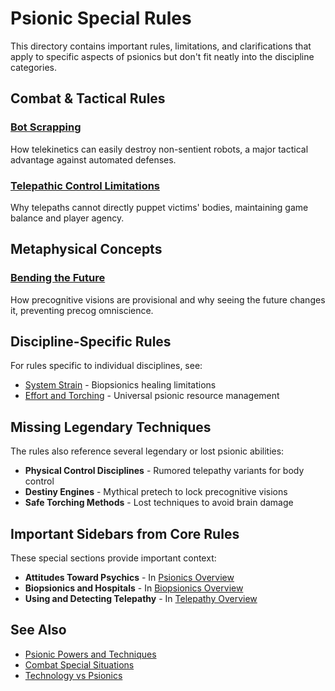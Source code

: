 # Psionic Special Rules

This directory contains important rules, limitations, and clarifications that apply to specific aspects of psionics but don't fit neatly into the discipline categories.

## Combat & Tactical Rules

### [Bot Scrapping](bot-scrapping.md)
How telekinetics can easily destroy non-sentient robots, a major tactical advantage against automated defenses.

### [Telepathic Control Limitations](telepathic-control-limitations.md)
Why telepaths cannot directly puppet victims' bodies, maintaining game balance and player agency.

## Metaphysical Concepts

### [Bending the Future](bending-the-future.md)
How precognitive visions are provisional and why seeing the future changes it, preventing precog omniscience.

## Discipline-Specific Rules

For rules specific to individual disciplines, see:
- [System Strain](../system-strain.md) - Biopsionics healing limitations
- [Effort and Torching](../effort-torching.md) - Universal psionic resource management

## Missing Legendary Techniques

The rules also reference several legendary or lost psionic abilities:
- **Physical Control Disciplines** - Rumored telepathy variants for body control
- **Destiny Engines** - Mythical pretech to lock precognitive visions
- **Safe Torching Methods** - Lost techniques to avoid brain damage

## Important Sidebars from Core Rules

These special sections provide important context:
- **Attitudes Toward Psychics** - In [Psionics Overview](../psionics-overview.md)
- **Biopsionics and Hospitals** - In [Biopsionics Overview](../disciplines/biopsionics/biopsionics-overview.md)
- **Using and Detecting Telepathy** - In [Telepathy Overview](../disciplines/telepathy/telepathy-overview.md)

## See Also

- [Psionic Powers and Techniques](../psionic-powers-techniques.md)
- [Combat Special Situations](../../combat/special-situations.md)
- [Technology vs Psionics](../../equipment/psionic-defenses.md)